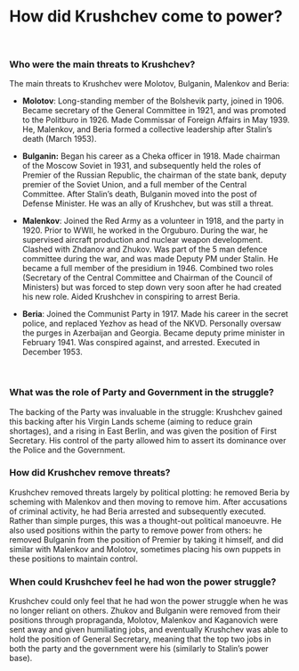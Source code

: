 # How did Krushchev come to power?

</br>

### Who were the main threats to Krushchev?

The main threats to Krushchev were Molotov, Bulganin, Malenkov and Beria:

- **Molotov**: Long-standing member of the Bolshevik party, joined in 1906. Became secretary of the General Committee in 1921, and was promoted to the Politburo in 1926. Made Commissar of Foreign Affairs in May 1939. He, Malenkov, and Beria formed a collective leadership after Stalin’s death (March 1953). 

- **Bulganin:** Began his career as a Cheka officer in 1918. Made chairman of the Moscow Soviet in 1931, and subsequently held the roles of Premier of the Russian Republic, the chairman of the state bank, deputy premier of the Soviet Union, and a full member of the Central Committee. After Stalin’s death, Bulganin moved into the post of Defense Minister. He was an ally of Krushchev, but was still a threat.

- **Malenkov**: Joined the Red Army as a volunteer in 1918, and the party in 1920. Prior to WWII, he worked in the Orguburo. During the war, he supervised aircraft production and nuclear weapon development. Clashed with Zhdanov and Zhukov. Was part of the 5 man defence committee during the war, and was made Deputy PM under Stalin. He became a full member of the presidium in 1946. Combined two roles (Secretary of the Central Committee and Chairman of the Council of Ministers) but was forced to step down very soon after he had created his new role. Aided Krushchev in conspiring to arrest Beria.

- **Beria**: Joined the Communist Party in 1917. Made his career in the secret police, and replaced Yezhov as head of the NKVD. Personally oversaw the purges in Azerbaijan and Georgia. Became deputy prime minister in February 1941. Was conspired against, and arrested. Executed in December 1953.
</br>

### What was the role of Party and Government in the struggle?

The backing of the Party was invaluable in the struggle: Krushchev gained this backing after his Virgin Lands scheme (aiming to reduce grain shortages), and a rising in East Berlin, and was given the position of First Secretary. His control of the party allowed him to assert its dominance over the Police and the Government. 
</br>

### How did Krushchev remove threats?

Krushchev removed threats largely by political plotting: he removed Beria by scheming with Malenkov and then moving to remove him. After accusations of criminal activity, he had Beria arrested and subsequently executed. Rather than simple purges, this was a thought-out political manoeuvre. He also used positions within the party to remove power from others: he removed Bulganin from the position of Premier by taking it himself, and did similar with Malenkov and Molotov, sometimes placing his own puppets in these positions to maintain control.
</br>

### When could Krushchev feel he had won the power struggle?

Krushchev could only feel that he had won the power struggle when he was no longer reliant on others. Zhukov and Bulganin were removed from their positions through propraganda, Molotov, Malenkov and Kaganovich were sent away and given humiliating jobs, and eventually Krushchev was able to hold the position of General Secretary, meaning that the top two jobs in both the party and the government were his (similarly to Stalin’s power base).